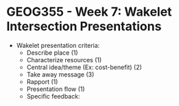 # GEOG355 - Week 7: Wakelet Intersection Presentations
- Wakelet presentation criteria:
    - Describe place (1)
    - Characterize resources (1)
    - Central idea/theme (Ex: cost-benefit) (2)
    - Take away message (3)
    - Rapport (1)
    - Presentation flow (1)
    - Specific feedback: